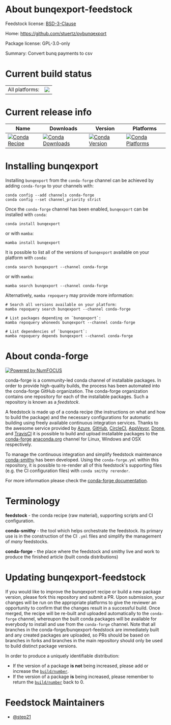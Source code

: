 About bunqexport-feedstock
==========================

Feedstock license: [BSD-3-Clause](https://github.com/conda-forge/bunqexport-feedstock/blob/main/LICENSE.txt)

Home: https://github.com/stuertz/pybunqexport

Package license: GPL-3.0-only

Summary: Convert bunq payments to csv

Current build status
====================


<table><tr><td>All platforms:</td>
    <td>
      <a href="https://dev.azure.com/conda-forge/feedstock-builds/_build/latest?definitionId=14188&branchName=main">
        <img src="https://dev.azure.com/conda-forge/feedstock-builds/_apis/build/status/bunqexport-feedstock?branchName=main">
      </a>
    </td>
  </tr>
</table>

Current release info
====================

| Name | Downloads | Version | Platforms |
| --- | --- | --- | --- |
| [![Conda Recipe](https://img.shields.io/badge/recipe-bunqexport-green.svg)](https://anaconda.org/conda-forge/bunqexport) | [![Conda Downloads](https://img.shields.io/conda/dn/conda-forge/bunqexport.svg)](https://anaconda.org/conda-forge/bunqexport) | [![Conda Version](https://img.shields.io/conda/vn/conda-forge/bunqexport.svg)](https://anaconda.org/conda-forge/bunqexport) | [![Conda Platforms](https://img.shields.io/conda/pn/conda-forge/bunqexport.svg)](https://anaconda.org/conda-forge/bunqexport) |

Installing bunqexport
=====================

Installing `bunqexport` from the `conda-forge` channel can be achieved by adding `conda-forge` to your channels with:

```
conda config --add channels conda-forge
conda config --set channel_priority strict
```

Once the `conda-forge` channel has been enabled, `bunqexport` can be installed with `conda`:

```
conda install bunqexport
```

or with `mamba`:

```
mamba install bunqexport
```

It is possible to list all of the versions of `bunqexport` available on your platform with `conda`:

```
conda search bunqexport --channel conda-forge
```

or with `mamba`:

```
mamba search bunqexport --channel conda-forge
```

Alternatively, `mamba repoquery` may provide more information:

```
# Search all versions available on your platform:
mamba repoquery search bunqexport --channel conda-forge

# List packages depending on `bunqexport`:
mamba repoquery whoneeds bunqexport --channel conda-forge

# List dependencies of `bunqexport`:
mamba repoquery depends bunqexport --channel conda-forge
```


About conda-forge
=================

[![Powered by
NumFOCUS](https://img.shields.io/badge/powered%20by-NumFOCUS-orange.svg?style=flat&colorA=E1523D&colorB=007D8A)](https://numfocus.org)

conda-forge is a community-led conda channel of installable packages.
In order to provide high-quality builds, the process has been automated into the
conda-forge GitHub organization. The conda-forge organization contains one repository
for each of the installable packages. Such a repository is known as a *feedstock*.

A feedstock is made up of a conda recipe (the instructions on what and how to build
the package) and the necessary configurations for automatic building using freely
available continuous integration services. Thanks to the awesome service provided by
[Azure](https://azure.microsoft.com/en-us/services/devops/), [GitHub](https://github.com/),
[CircleCI](https://circleci.com/), [AppVeyor](https://www.appveyor.com/),
[Drone](https://cloud.drone.io/welcome), and [TravisCI](https://travis-ci.com/)
it is possible to build and upload installable packages to the
[conda-forge](https://anaconda.org/conda-forge) [anaconda.org](https://anaconda.org/)
channel for Linux, Windows and OSX respectively.

To manage the continuous integration and simplify feedstock maintenance
[conda-smithy](https://github.com/conda-forge/conda-smithy) has been developed.
Using the ``conda-forge.yml`` within this repository, it is possible to re-render all of
this feedstock's supporting files (e.g. the CI configuration files) with ``conda smithy rerender``.

For more information please check the [conda-forge documentation](https://conda-forge.org/docs/).

Terminology
===========

**feedstock** - the conda recipe (raw material), supporting scripts and CI configuration.

**conda-smithy** - the tool which helps orchestrate the feedstock.
                   Its primary use is in the construction of the CI ``.yml`` files
                   and simplify the management of *many* feedstocks.

**conda-forge** - the place where the feedstock and smithy live and work to
                  produce the finished article (built conda distributions)


Updating bunqexport-feedstock
=============================

If you would like to improve the bunqexport recipe or build a new
package version, please fork this repository and submit a PR. Upon submission,
your changes will be run on the appropriate platforms to give the reviewer an
opportunity to confirm that the changes result in a successful build. Once
merged, the recipe will be re-built and uploaded automatically to the
`conda-forge` channel, whereupon the built conda packages will be available for
everybody to install and use from the `conda-forge` channel.
Note that all branches in the conda-forge/bunqexport-feedstock are
immediately built and any created packages are uploaded, so PRs should be based
on branches in forks and branches in the main repository should only be used to
build distinct package versions.

In order to produce a uniquely identifiable distribution:
 * If the version of a package **is not** being increased, please add or increase
   the [``build/number``](https://docs.conda.io/projects/conda-build/en/latest/resources/define-metadata.html#build-number-and-string).
 * If the version of a package **is** being increased, please remember to return
   the [``build/number``](https://docs.conda.io/projects/conda-build/en/latest/resources/define-metadata.html#build-number-and-string)
   back to 0.

Feedstock Maintainers
=====================

* [@step21](https://github.com/step21/)

